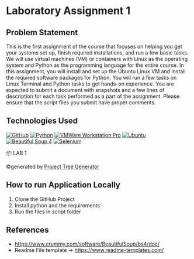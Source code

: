 # Laboratory Assignment 1 


## Problem Statement 
This is the first assignment of the course that focuses on helping you get your systems set up, finish required installations, and run a few basic tasks. We will use virtual machines (VM) or containers with Linux as the operating system and Python as the programming language for the entire course. In this assignment, you will install and set up the Ubuntu Linux VM and install the required software packages for Python. You will run a few tasks on Linux Terminal and Python tasks to get hands-on experience. You are expected to submit a document with snapshots and a few lines of description for each task performed as a part of the assignment. Please ensure that the script files you submit have proper comments.

## Technologies Used
[![GitHub](https://img.shields.io/badge/GitHub-100000?style=for-the-badge&logo=github&logoColor=white)](https://github.com/)
[![Python](https://img.shields.io/badge/Python-FFD43B?style=for-the-badge&logo=python&logoColor=blue)](https://www.python.org/)
[![VMWare Workstation Pro](https://img.shields.io/badge/Python-FFD43B?style=for-the-badge&logo=python&logoColor=blue)](https://www.python.org/)
[![Ubuntu](https://img.shields.io/badge/Python-FFD43B?style=for-the-badge&logo=python&logoColor=blue)](https://www.python.org/)
[![Beautiful Soup 4](https://img.shields.io/badge/Python-FFD43B?style=for-the-badge&logo=python&logoColor=blue)](https://www.python.org/)
[![Selenium](https://img.shields.io/badge/Python-FFD43B?style=for-the-badge&logo=python&logoColor=blue)](https://www.python.org/)

📦 LAB 1


©generated by [Project Tree Generator](https://woochanleee.github.io/project-tree-generator)


## How to run Application Locally
1. Clone the GitHub Project
2. Install python and the requirements
3. Run the files in script folder

## References

- https://www.crummy.com/software/BeautifulSoup/bs4/doc/
- Readme File template -> https://www.readme-templates.com/
